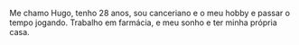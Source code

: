 Me chamo Hugo, tenho 28 anos, sou canceriano e o meu hobby e passar o tempo jogando.
Trabalho em farmácia, e meu sonho e ter minha própria casa.